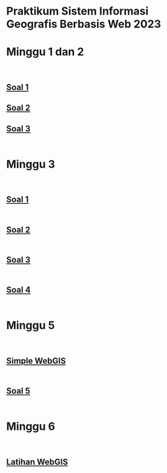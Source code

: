 # Praktikum Sistem Informasi Geografis Berbasis Web 2023


<p style="background-image: url('https://ft.ugm.ac.id/wp-content/uploads/sites/1862/2021/08/20200903_123924-2.jpg');">

<h1>
Minggu 1 dan 2<br><br>
</h1>

<h2>
<a href="/sigweb/M1_2_Soal_1.html">Soal 1</a><br>
</h2>

<h2>
<a href="/sigweb/M1_2_Soal_2.html">Soal 2</a><br>
</h2>

<h2>
<a href="https://muhammadrafihakimi.wixsite.com/my-site">Soal 3</a><br><br>
</h2>
</p>

<h1>
Minggu 3<br><br>
</h1>

<h2>
<a href="/sigweb/no-1.html">Soal 1</a><br><br>
</h2>

<h2>
<a href="/sigweb/no-2.html">Soal 2</a><br><br>
</h2>

<h2>
<a href="/sigweb/no-3.html">Soal 3</a><br><br>
</h2>

<h2>
<a href="/sigweb/no-4.html">Soal 4</a><br><br>
</h2>

<h1>
Minggu 5<br><br>
</h1>
<h2>
<a href="/sigweb/m5_leaflet.html">Simple WebGIS</a><br><br>
</h2>
<h2>
<a href="/sigweb/no-5.html">Soal 5</a><br><br>
</h2>

<h1>
Minggu 6<br><br>
</h1>
<h2>
<a href="https://rafihakimi.github.io/sample-leafletjs"> Latihan WebGIS</a><br><br>


